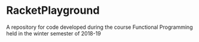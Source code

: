# RacketPlayground
A repository for code developed during the course Functional Programming held in the winter semester of 2018-19
